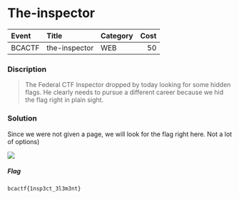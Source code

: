# The-inspector

| Event | Title | Category | Cost |
|:------|:----------|:---------|-------:|
| BCACTF | the-inspector | WEB | 50 |

### Discription
>The Federal CTF Inspector dropped by today looking for some hidden flags. He clearly needs to pursue a different career because we hid the flag right in plain sight.

### Solution

Since we were not given a page, we will look for the flag right here. Not a lot of options)

![](https://github.com/Red-Cadets/CTF-writeups/blob/master/BCACTF/WEB/images/1_1.PNG)

##### Flag

```
bcactf{1nsp3ct_3l3m3nt}
```
